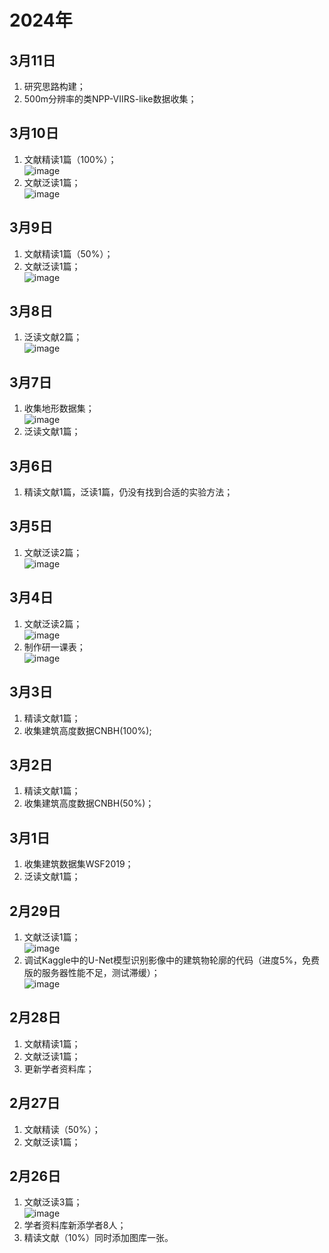 # 2024年

## 3月11日
1. 研究思路构建；
2. 500m分辨率的类NPP-VIIRS-like数据收集；

## 3月10日
1. 文献精读1篇（100%）；<br>![image](https://github.com/CityGIS-lzjtu/PLAN/assets/49866394/2a72eeda-f00a-4eff-8606-500efed2f272)
2. 文献泛读1篇；<br>![image](https://github.com/CityGIS-lzjtu/PLAN/assets/49866394/b33f966e-fe85-4e18-89cf-30f09e5931bf)

## 3月9日
1. 文献精读1篇（50%）；
2. 文献泛读1篇；<br>![image](https://github.com/CityGIS-lzjtu/PLAN/assets/49866394/b700b800-ff49-4ad3-b636-004968948b53)

## 3月8日
1. 泛读文献2篇；<br>![image](https://github.com/CityGIS-lzjtu/PLAN/assets/49866394/2d0e1a7c-f26b-43a4-88d7-0cabac8a2a8c)

## 3月7日
1. 收集地形数据集；<br>![image](https://github.com/CityGIS-lzjtu/PLAN/assets/49866394/729a134e-0b09-43aa-aedf-706ba109316c)
2. 泛读文献1篇；

## 3月6日
1. 精读文献1篇，泛读1篇，仍没有找到合适的实验方法；

## 3月5日
1. 文献泛读2篇；<br>
![image](https://github.com/CityGIS-lzjtu/PLAN/assets/49866394/3a5fc3a0-41bd-46da-a987-a62df0ed5967)

## 3月4日
1. 文献泛读2篇；<br>![image](https://github.com/CityGIS-lzjtu/PLAN/assets/49866394/f08dfd5b-f872-47df-8911-d09d7741259f)
2. 制作研一课表；<br>![image](https://github.com/CityGIS-lzjtu/PLAN/assets/49866394/f8449278-f230-48b2-834f-e8c1b6186011)

## 3月3日
1. 精读文献1篇；
2. 收集建筑高度数据CNBH(100%);

## 3月2日
1. 精读文献1篇；
2. 收集建筑高度数据CNBH(50%)；

## 3月1日
1. 收集建筑数据集WSF2019；
2. 泛读文献1篇；

## 2月29日
1. 文献泛读1篇；<br>![image](https://github.com/CityGIS-lzjtu/PLAN/assets/49866394/8d189078-e158-436c-8c04-a49d685becec)
2. 调试Kaggle中的U-Net模型识别影像中的建筑物轮廓的代码（进度5%，免费版的服务器性能不足，测试滞缓）；<br>![image](https://github.com/CityGIS-lzjtu/PLAN/assets/49866394/764d69b6-58cf-46c5-9f1d-e9300b9db704)

## 2月28日
1. 文献精读1篇；
2. 文献泛读1篇；
3. 更新学者资料库；

## 2月27日
1. 文献精读（50%）；
2. 文献泛读1篇；

## 2月26日
1. 文献泛读3篇；<br>![image](https://github.com/CityGIS-lzjtu/PLAN/assets/49866394/ceb6a92b-6027-4843-87c0-0276a81027e2)
2. 学者资料库新添学者8人；
3. 精读文献（10%）同时添加图库一张。
